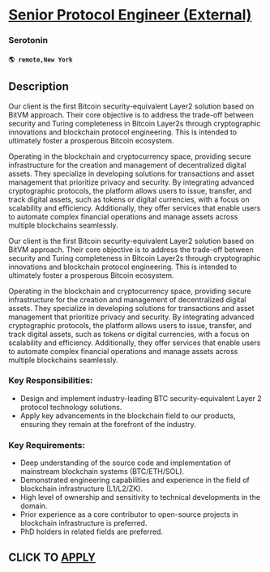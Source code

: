 # [Senior Protocol Engineer (External)](https://www.remotewlb.com/apply/senior-protocol-engineer-external)  
### Serotonin  
#### `🌎 remote,New York`  

## Description

Our client is the first Bitcoin security-equivalent Layer2 solution based on BitVM approach. Their core objective is to address the trade-off between security and Turing completeness in Bitcoin Layer2s through cryptographic innovations and blockchain protocol engineering. This is intended to ultimately foster a prosperous Bitcoin ecosystem.

  

Operating in the blockchain and cryptocurrency space, providing secure infrastructure for the creation and management of decentralized digital assets. They specialize in developing solutions for transactions and asset management that prioritize privacy and security. By integrating advanced cryptographic protocols, the platform allows users to issue, transfer, and track digital assets, such as tokens or digital currencies, with a focus on scalability and efficiency. Additionally, they offer services that enable users to automate complex financial operations and manage assets across multiple blockchains seamlessly.

  

Our client is the first Bitcoin security-equivalent Layer2 solution based on BitVM approach. Their core objective is to address the trade-off between security and Turing completeness in Bitcoin Layer2s through cryptographic innovations and blockchain protocol engineering. This is intended to ultimately foster a prosperous Bitcoin ecosystem.

  

Operating in the blockchain and cryptocurrency space, providing secure infrastructure for the creation and management of decentralized digital assets. They specialize in developing solutions for transactions and asset management that prioritize privacy and security. By integrating advanced cryptographic protocols, the platform allows users to issue, transfer, and track digital assets, such as tokens or digital currencies, with a focus on scalability and efficiency. Additionally, they offer services that enable users to automate complex financial operations and manage assets across multiple blockchains seamlessly.

  

### Key Responsibilities:

* Design and implement industry-leading BTC security-equivalent Layer 2 protocol technology solutions.
* Apply key advancements in the blockchain field to our products, ensuring they remain at the forefront of the industry.

  

### Key Requirements:

* Deep understanding of the source code and implementation of mainstream blockchain systems (BTC/ETH/SOL).
* Demonstrated engineering capabilities and experience in the field of blockchain infrastructure (L1/L2/ZK).
* High level of ownership and sensitivity to technical developments in the domain.
* Prior experience as a core contributor to open-source projects in blockchain infrastructure is preferred.
* PhD holders in related fields are preferred.

  

  
## CLICK TO [APPLY](https://www.remotewlb.com/apply/senior-protocol-engineer-external)

